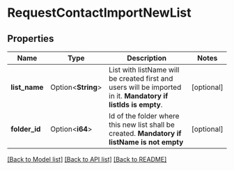 # RequestContactImportNewList

## Properties

Name | Type | Description | Notes
------------ | ------------- | ------------- | -------------
**list_name** | Option<**String**> | List with listName will be created first and users will be imported in it. **Mandatory if listIds is empty**.  | [optional]
**folder_id** | Option<**i64**> | Id of the folder where this new list shall be created. **Mandatory if listName is not empty**  | [optional]

[[Back to Model list]](../README.md#documentation-for-models) [[Back to API list]](../README.md#documentation-for-api-endpoints) [[Back to README]](../README.md)


